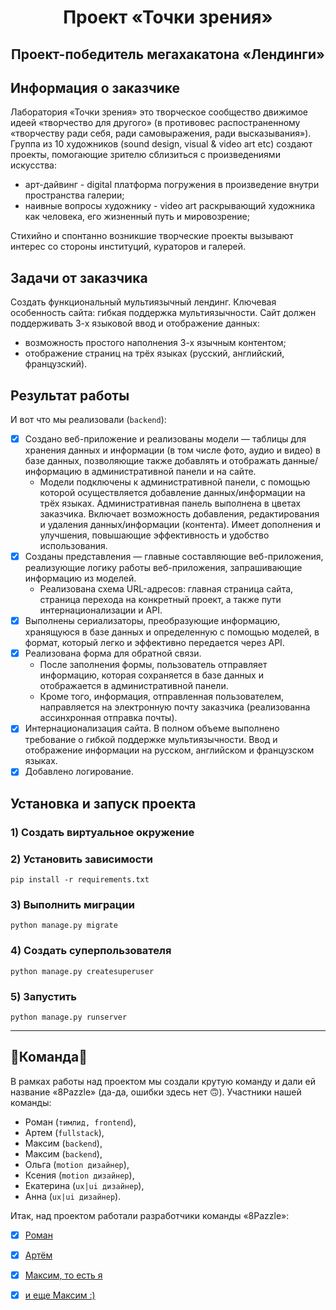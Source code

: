 <h1 align="center">Проект «Точки зрения»</h1>

<h2 align="center">Проект-победитель мегахакатона «Лендинги»</h2>

## <a id="title1">Информация о заказчике</a>

Лаборатория «Точки зрения» это творческое сообщество движимое идеей «творчество для другого» (в противовес распостраненному «творчеству ради себя, ради самовыражения, ради высказывания»).  
Группа из 10 художников (sound design, visual & video art etc) создают проекты, помогающие зрителю сблизиться с произведениями искусства: 
- арт-дайвинг - digital платформа погружения в произведение внутри пространства галерии;
- наивные вопросы художнику - video art раскрывающий художника как человека, его жизненный путь и мировозрение;

Стихийно и спонтанно возникшие творческие проекты вызывают интерес со стороны институций, кураторов и галерей.

## <a id="title1">Задачи от заказчика</a>

Создать функциональный мультиязычный лендинг. Ключевая особенность сайта: гибкая поддержка мультиязычности. 
Сайт должен поддерживать 3-х языковой ввод и отображение данных: 
 - возможность простого наполнения 3-х язычным контентом;
 - отображение страниц на трёх языках (русский, английский, французский).


## <a id="title2">Результат работы</a>

И вот что мы реализовали (`backend`):

- [x] Создано веб-приложение и реализованы модели — таблицы для хранения данных и информации (в том числе фото, аудио и видео) в базе данных, позволяющие также добавлять и отображать данные/информацию в административной панели и на сайте. 
  - Модели подключены к административной панели, с помощью которой осуществляется добавление данных/информации на трёх языках. Административная панель выполнена в цветах заказчика. Включает возможность добавления, редактирования и удаления данных/информации (контента). Имеет дополнения и улучшения, повышающие эффективность и удобство использования.
- [x] Созданы представления — главные составляющие веб-приложения, реализующие логику работы веб-приложения, запрашивающие информацию из моделей. 
  - Реализована схема URL-адресов: главная страница сайта, страница перехода на конкретный проект, а также пути интернационализации и API.
- [x] Выполнены сериализаторы, преобразующие информацию, хранящуюся в базе данных и определенную с помощью моделей, в формат, который легко и эффективно передается через API.
- [x] Реализована форма для обратной связи. 
  - После заполнения формы, пользователь отправляет информацию, которая сохраняется в базе данных и отображается в административной панели. 
  - Кроме того, информация, отправленная пользователем, направляется на электронную почту заказчика (реализованна ассинхронная отправка почты).
- [x] Интернационализация сайта. В полном объеме выполнено требование о гибкой поддержке мультиязычности. Ввод и отображение информации на русском, английском и французском языках. 
- [x] Добавлено логирование.

## <a id="title2">Установка и запуск проекта</a>

### 1) Создать виртуальное окружение

### 2) Установить зависимости

    pip install -r requirements.txt

### 3) Выполнить миграции

    python manage.py migrate    

### 4) Создать суперпользователя

    python manage.py createsuperuser

### 5) Запустить

    python manage.py runserver

---

## <a id="title3">🧩Команда🧩</a>

В рамках работы над проектом мы создали крутую команду и дали ей название «8Pazzle» (да-да, ошибки здесь нет 🙃). 
Участники нашей команды: 
- Роман (`тимлид, frontend`),
- Артем (`fullstack`), 
- Максим (`backend`), 
- Максим (`backend`), 
- Ольга (`motion дизайнер`), 
- Ксения (`motion дизайнер`),
- Екатерина (`ux|ui дизайнер`),
- Анна (`ux|ui дизайнер`).

Итак, над проектом работали разработчики команды «8Pazzle»:

- [x] [Роман](https://github.com/RomanMaksudov)
- [x] [Артём](https://github.com/I-am-told)
- [x] [Максим, то есть я](https://github.com/Odiosus)
- [x] [и еще Максим :)](https://github.com/Romzbe)

